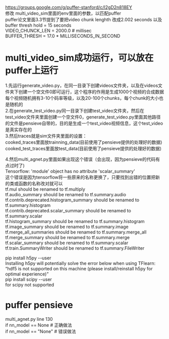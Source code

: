 https://groups.google.com/g/puffer-stanford/c/I2gD2n818EY  
修改 multi_video_sim里面的env里面的参数，以匹配puffer  
puffer论文里面3.3节提到了要把video chunk lenghth 改成2.002 seconds 以及 buffer thresh hold = 15 seconds  
VIDEO_CHUNCK_LEN = 2000.0  # millisec  
BUFFER_THRESH = 17.0 * MILLISECONDS_IN_SECOND  

# multi_video_sim成功运行，可以放在puffer上运行   
1.先运行generate_video.py，在同一目录下创建videos文件夹，以及在videos文件夹下创建一个空文件0即可运行，这个程序的作用是生成1000个视频的合成数据  
每个视频随机拥有3-10个码率等级，以及20-100个chunks，每个chunk的大小也是随机的  
2.在generate_test_video.py同一目录下创建test_video文件夹，然后在test_video文件夹里面创建一个空文件0，generate_test_video.py里面其他路径的文件是pensieve自带的，目的是生成一个test_video视频信息，这个test_video是真实存在的  
3.然后traces就是sim文件夹里面的设置：  
  cooked_traces里面放trainning_data(目前使用了pensieve提供的处理好的数据)  
  cooked_test_traces里面放test_data(目前使用了pensieve提供的处理好的数据)  
  
4.然后multi_agnet.py里面如果出现这个错误（会出现，因为pensieve的代码有点过时了)  
Tensorflow: 'module' object has no attribute 'scalar_summary'  
这个错误是因为tensorflow将一些原来的名称更换了，只要找到出错的位置把新的类或函数的名称改对就可以  
tf.mul should be renamed to tf.multiply  
tf.audio_summary should be renamed to tf.summary.audio  
tf.contrib.deprecated.histogram_summary should be renamed to tf.summary.histogram  
tf.contrib.deprecated.scalar_summary should be renamed to tf.summary.scalar  
tf.histogram_summary should be renamed to tf.summary.histogram  
tf.image_summary should be renamed to tf.summary.image  
tf.merge_all_summaries should be renamed to tf.summary.merge_all  
tf.merge_summary should be renamed to tf.summary.merge  
tf.scalar_summary should be renamed to tf.summary.scalar  
tf.train.SummaryWriter should be renamed to tf.summary.FileWriter  

pip install h5py --user  
Installing h5py will potentially solve the error below when using TFlearn: “hdf5 is not supported on this machine (please install/reinstall h5py for optimal experience)”  
pip install scipy --user  
for scipy not supported  

# puffer pensieve 
multi_agnet.py line 130  
if nn_model == None  # 正确做法  
if nn_model == "None" # 错误做法  
